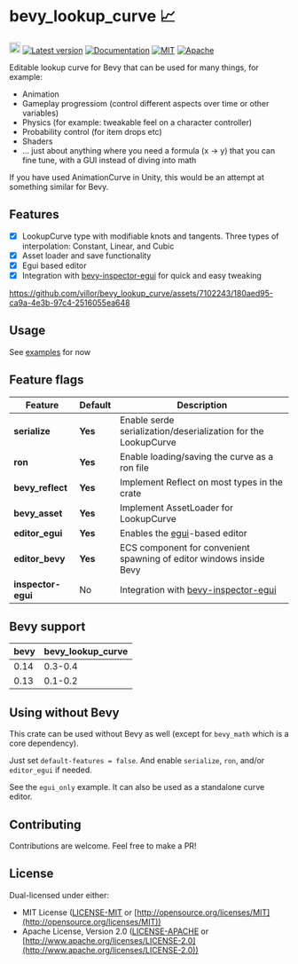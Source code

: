 # bevy_lookup_curve 📈

[<img alt="github" src="https://img.shields.io/badge/github-villor/bevy_lookup_curve-8da0cb?logo=github" height="20">](https://github.com/villor/bevy_lookup_curve)
[![Latest version](https://img.shields.io/crates/v/bevy_lookup_curve
)](https://crates.io/crates/bevy_lookup_curve)
[![Documentation](https://docs.rs/bevy_lookup_curve/badge.svg)](https://docs.rs/bevy_lookup_curve)
[![MIT](https://img.shields.io/badge/license-MIT-blue.svg)](https://github.com/emilk/egui/blob/master/LICENSE-MIT)
[![Apache](https://img.shields.io/badge/license-Apache-blue.svg)](https://github.com/emilk/egui/blob/master/LICENSE-APACHE)

Editable lookup curve for Bevy that can be used for many things, for example:
- Animation
- Gameplay progressiom (control different aspects over time or other variables)
- Physics (for example: tweakable feel on a character controller)
- Probability control (for item drops etc)
- Shaders
- ... just about anything where you need a formula (x -> y) that you can fine tune, with a GUI instead of diving into math

If you have used AnimationCurve in Unity, this would be an attempt at something similar for Bevy.

## Features
- [x] LookupCurve type with modifiable knots and tangents. Three types of interpolation: Constant, Linear, and Cubic
- [x] Asset loader and save functionality
- [x] Egui based editor
- [x] Integration with [bevy-inspector-egui](https://github.com/jakobhellermann/bevy-inspector-egui) for quick and easy tweaking

https://github.com/villor/bevy_lookup_curve/assets/7102243/180aed95-ca9a-4e3b-97c4-2516055ea648

## Usage
See [examples](https://github.com/villor/bevy_lookup_curve/tree/main/examples) for now

## Feature flags
|Feature|Default|Description|
|---|---|---|
|**serialize**|**Yes**|Enable serde serialization/deserialization for the LookupCurve|
|**ron**|**Yes**|Enable loading/saving the curve as a ron file|
|**bevy_reflect**|**Yes**|Implement Reflect on most types in the crate|
|**bevy_asset**|**Yes**|Implement AssetLoader for LookupCurve|
|**editor_egui**|**Yes**|Enables the [egui](https://github.com/emilk/egui)-based editor|
|**editor_bevy**|**Yes**|ECS component for convenient spawning of editor windows inside Bevy|
|**inspector-egui**|No|Integration with [bevy-inspector-egui](https://github.com/jakobhellermann/bevy-inspector-egui)|

## Bevy support
|bevy|bevy_lookup_curve|
|---|---|
|0.14|0.3-0.4|
|0.13|0.1-0.2|

## Using without Bevy
This crate can be used without Bevy as well (except for `bevy_math` which is a core dependency).

Just set `default-features = false`. And enable `serialize`, `ron`, and/or `editor_egui` if needed.

See the `egui_only` example. It can also be used as a standalone curve editor.

## Contributing
Contributions are welcome. Feel free to make a PR! 

## License

Dual-licensed under either:

* MIT License ([LICENSE-MIT](LICENSE-MIT) or [http://opensource.org/licenses/MIT](http://opensource.org/licenses/MIT))
* Apache License, Version 2.0 ([LICENSE-APACHE](LICENSE-APACHE) or [http://www.apache.org/licenses/LICENSE-2.0](http://www.apache.org/licenses/LICENSE-2.0))
